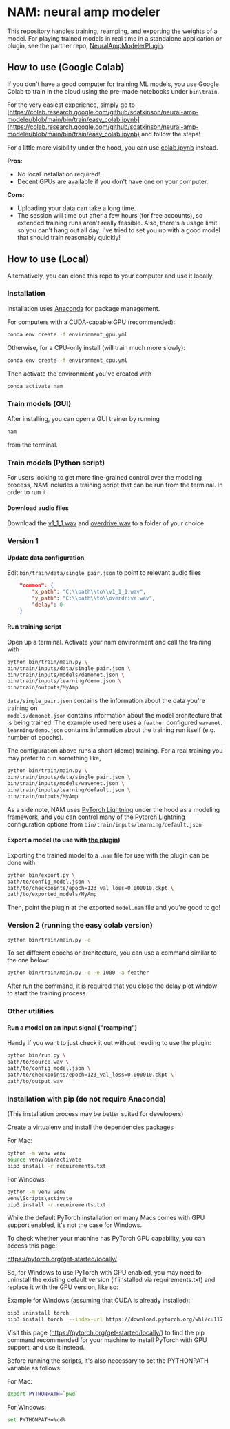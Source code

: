 # NAM: neural amp modeler

This repository handles training, reamping, and exporting the weights of a model.
For playing trained models in real time in a standalone application or plugin, see the partner repo,
[NeuralAmpModelerPlugin](https://github.com/sdatkinson/NeuralAmpModelerPlugin).

## How to use (Google Colab)

If you don't have a good computer for training ML models, you use Google Colab to train
in the cloud using the pre-made notebooks under `bin\train`.

For the very easiest experience, simply go to
[https://colab.research.google.com/github/sdatkinson/neural-amp-modeler/blob/main/bin/train/easy_colab.ipynb](https://colab.research.google.com/github/sdatkinson/neural-amp-modeler/blob/main/bin/train/easy_colab.ipynb) and follow the
steps!

For a little more visibility under the hood, you can use [colab.ipynb](https://colab.research.google.com/github/sdatkinson/neural-amp-modeler/blob/main/bin/train/colab.ipynb) instead.

**Pros:**

- No local installation required!
- Decent GPUs are available if you don't have one on your computer.

**Cons:**

- Uploading your data can take a long time.
- The session will time out after a few hours (for free accounts), so extended
  training runs aren't really feasible. Also, there's a usage limit so you can't hang
  out all day. I've tried to set you up with a good model that should train reasonably
  quickly!

## How to use (Local)

Alternatively, you can clone this repo to your computer and use it locally.

### Installation

Installation uses [Anaconda](https://www.anaconda.com/) for package management.

For computers with a CUDA-capable GPU (recommended):

```bash
conda env create -f environment_gpu.yml
```

Otherwise, for a CPU-only install (will train much more slowly):

```bash
conda env create -f environment_cpu.yml
```

Then activate the environment you've created with

```bash
conda activate nam
```

### Train models (GUI)
After installing, you can open a GUI trainer by running

```bash
nam
```

from the terminal.

### Train models (Python script)
For users looking to get more fine-grained control over the modeling process, 
NAM includes a training script that can be run from the terminal. In order to run it
#### Download audio files
Download the [v1_1_1.wav](https://drive.google.com/file/d/1v2xFXeQ9W2Ks05XrqsMCs2viQcKPAwBk/view?usp=share_link) and [overdrive.wav](https://drive.google.com/file/d/14w2utgL16NozmESzAJO_I0_VCt-5Wgpv/view?usp=share_link) to a folder of your choice 

### Version 1
#### Update data configuration
Edit `bin/train/data/single_pair.json` to point to relevant audio files 
```json
    "common": {
        "x_path": "C:\\path\\to\\v1_1_1.wav",
        "y_path": "C:\\path\\to\\overdrive.wav",
        "delay": 0
    }
```

#### Run training script
Open up a terminal. Activate your nam environment and call the training with
```bash
python bin/train/main.py \
bin/train/inputs/data/single_pair.json \
bin/train/inputs/models/demonet.json \
bin/train/inputs/learning/demo.json \
bin/train/outputs/MyAmp
```

`data/single_pair.json` contains the information about the data you're training
on   
`models/demonet.json` contains information about the model architecture that
is being trained. The example used here uses a `feather` configured `wavenet`.  
`learning/demo.json` contains information about the training run itself (e.g. number of epochs).

The configuration above runs a short (demo) training. For a real training you may prefer to run something like,

```bash
python bin/train/main.py \
bin/train/inputs/data/single_pair.json \
bin/train/inputs/models/wavenet.json \
bin/train/inputs/learning/default.json \
bin/train/outputs/MyAmp
```

As a side note, NAM uses [PyTorch Lightning](https://lightning.ai/pages/open-source/) 
under the hood as a modeling framework, and you can control many of the Pytorch Lightning configuration options from `bin/train/inputs/learning/default.json`

#### Export a model (to use with [the plugin](https://github.com/sdatkinson/NeuralAmpModelerPlugin))
Exporting the trained model to a `.nam` file for use with the plugin can be done
with:

```bash
python bin/export.py \
path/to/config_model.json \
path/to/checkpoints/epoch=123_val_loss=0.000010.ckpt \
path/to/exported_models/MyAmp
```

Then, point the plugin at the exported `model.nam` file and you're good to go!

### Version 2 (running the easy colab version)

```bash
python bin/train/main.py -c
```

To set different epochs or architecture, you can use a command similar to the one below:

```bash
python bin/train/main.py -c -e 1000 -a feather
```

After run the command, it is required that you close the delay plot window to start the training process.

### Other utilities

#### Run a model on an input signal ("reamping")

Handy if you want to just check it out without needing to use the plugin:

```bash
python bin/run.py \
path/to/source.wav \
path/to/config_model.json \
path/to/checkpoints/epoch=123_val_loss=0.000010.ckpt \
path/to/output.wav
```

### Installation with pip (do not require Anaconda)

(This installation process may be better suited for developers)

Create a virtualenv and install the dependencies packages

For Mac:
```bash
python -m venv venv
source venv/bin/activate
pip3 install -r requirements.txt
```

For Windows:
```bash
python -m venv venv
venv\Scripts\activate
pip3 install -r requirements.txt
```

While the default PyTorch installation on many Macs comes with GPU support enabled, it's not the case for Windows.

To check whether your machine has PyTorch GPU capability, you can access this page:

https://pytorch.org/get-started/locally/

So, for Windows to use PyTorch with GPU enabled, you may need to uninstall the existing default version
(if installed via requirements.txt) and replace it with the GPU version, like so:

Example for Windows (assuming that CUDA is already installed):
```bash
pip3 uninstall torch
pip3 install torch  --index-url https://download.pytorch.org/whl/cu117
```

Visit this page (https://pytorch.org/get-started/locally/) to find the pip command recommended for your machine
to install PyTorch with GPU support, and use it instead.

Before running the scripts, it's also necessary to set the PYTHONPATH variable as follows:

For Mac:
```bash
export PYTHONPATH=`pwd`
```

For Windows:
```bash
set PYTHONPATH=%cd%
```

